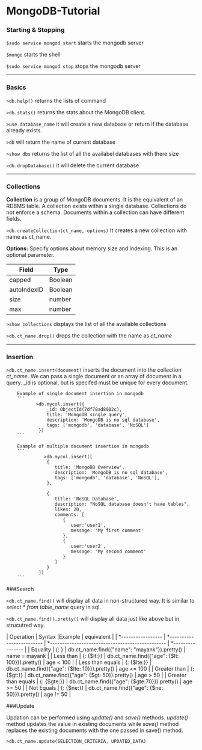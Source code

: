 # MongoDB-Tutorial

### Starting & Stopping

`$sudo service mongod start`	starts the mongodb server

`$mongo`  starts the shell

`$sudo service mongod stop` 	stops the mongodb server

---

### Basics

`>db.help()` returns the lists of command

`>db.stats()` returns the stats about the MongoDB client. 

`>use database_name` it will create a new database or return if the database already exists.

`>db` will return the name of current database

`>show dbs` returns the list of all the availabel databases with there size

`>db.dropDatabase()` it will delete the current database

---

### Collections

**Collection** is a group of MongoDB documents. It is the equivalent of an RDBMS table. A collection exists within a single database. Collections do not enforce a schema. Documents within a collection can have different fields.

`>db.createCollection(ct_name, options)` It creates a new collection with name as ct_name.


**Options:** Specify options about memory size and indexing. This is an optional parameter.

| Field         | Type     |
| ------------ | -------- |
| capped        | Boolean  |
| autoIndexID   | Boolean  |
| size          | number   |
| max           | number   |
		

`>show collections`	displays the list of all the available collections

`>db.ct_name.drop()` drops the collection with the name as *ct_name*

---

### Insertion 

`>db.ct_name.insert(document)`  inserts the document into the collection *ct_name*. We can pass a single document or an array of document in a query. 											\_id is optional, but is specifed must be unique for every document.  
	

		Example of single document insertion in mongodb
		```
			   >db.mycol.insert({
				   _id: ObjectId(7df78ad8902c),
				   title: 'MongoDB single query', 
				   description: 'MongoDB is no sql database',
				   tags: ['mongodb', 'database', 'NoSQL']
				})
		```

		Example of multiple document insertion in mongodb
		```
			      >db.mycol.insert([
				   {
				      title: 'MongoDB Overview', 
				      description: 'MongoDB is no sql database',
				      tags: ['mongodb', 'database', 'NoSQL'],
				   },
					
				   {
				      title: 'NoSQL Database', 
				      description: "NoSQL database doesn't have tables",
				      likes: 20, 
				      comments: [
				         {
				            user:'user1',
				            message: 'My first comment'
				         },
				         {
				            user:'user2',
				            message: 'My second comment'
				         }
				      ]
				   }
				])
		```


###Search

`>db.ct_name.find()`  will display all data in non-structured way. It is similar to *select * from table_name* query in sql.

`>db.ct_name.find().pretty()` will display all data just like above but in strucutred way.

| Operation            | Syntax                     |Example 											| equivalent		|
| *-----------------   | *------------------------- | *------------------------------------------------ | *---------------- |
| Equality             |  {<key>: <value>}          |  db.ct_name.find({"name": "mayank"}).pretty()		|   name = mayank	|
| Less than            |  {<key>: {$lt:<value>}}    |  db.ct_name.find({"age": {$lt: 100}}).pretty()	|	age < 100		|
| Less than equals     |  {<key>: {$lte:<value>}}   |  db.ct_name.find({"age": {$lte: 10}}).pretty()	|	age <= 100		|
| Greater than         |  {<key>: {$gt:<value>}}	|  db.ct_name.find({"age": {$gt: 50}).pretty()		|	age > 50		|
| Greater than equals  |  {<key>: {$gte:<value>}}	|  db.ct_name.find({"age": {$gte:70}}).pretty()		|	age >= 50		|
| Not Equals		   |  {<key>: {$ne:<value>}}	|  db.ct_name.find({"age": {$ne: 50}}).pretty()		|	age != 50		|




###Update

Updation can be performed using *update()* and *save()* methods. *update()* method updates the value in existing documents while *save()* method replaces the existing documents with the one passed in save() method.

`>db.ct_name.update(SELECTION_CRITERIA, UPDATED_DATA)`	